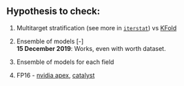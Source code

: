 
## Hypothesis to check:

1. Multitarget stratification (see more in [`iterstat`](https://github.com/trent-b/iterative-stratification)) vs [KFold](https://scikit-learn.org/stable/modules/generated/sklearn.model_selection.KFold.html)

2. Ensemble of models [-] <br>
__15 December 2019__: Works, even with worth dataset.

3. Ensemble of models for each field

4. FP16 - [nvidia apex](https://github.com/NVIDIA/apex), [catalyst](https://github.com/catalyst-team/catalyst/blob/master/examples/_tests_mnist_stages2/config_fp16_O1.yml)
